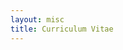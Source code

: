 ```yaml
---
layout: misc
title: Curriculum Vitae
---
```


<a href="/pdfs/Yatsko_CV_2021.pdf" class="image fit"><img src="images/marr_pic.jpg" alt=""></a>
